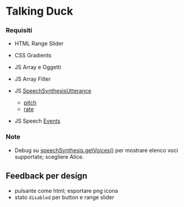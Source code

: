# Talking Duck

### Requisiti

- HTML Range Slider
- CSS Gradients
- JS Array e Oggetti
- JS Array Filter
- JS [SpeechSynthesisUtterance](https://developer.mozilla.org/en-US/docs/Web/API/SpeechSynthesisUtterance/pitch)
    - [pitch](https://developer.mozilla.org/en-US/docs/Web/API/SpeechSynthesisUtterance/pitch)
    - [rate](https://developer.mozilla.org/en-US/docs/Web/API/SpeechSynthesisUtterance/rate)

- JS Speech [Events](https://developer.mozilla.org/en-US/docs/Web/API/SpeechSynthesisUtterance/end_event)

### Note

- Debug su [speechSynthesis.getVoices()](https://developer.mozilla.org/en-US/docs/Web/API/SpeechSynthesis/getVoices) per mostrare elenco voci supportate; scegliere Alice.


## Feedback per design
- pulsante come html; esportare png icona
- stato `disabled` per button e range slider